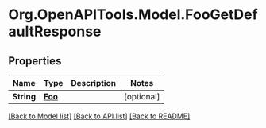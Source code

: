 # Org.OpenAPITools.Model.FooGetDefaultResponse

## Properties

Name | Type | Description | Notes
------------ | ------------- | ------------- | -------------
**String** | [**Foo**](Foo.md) |  | [optional] 

[[Back to Model list]](../README.md#documentation-for-models) [[Back to API list]](../README.md#documentation-for-api-endpoints) [[Back to README]](../README.md)

